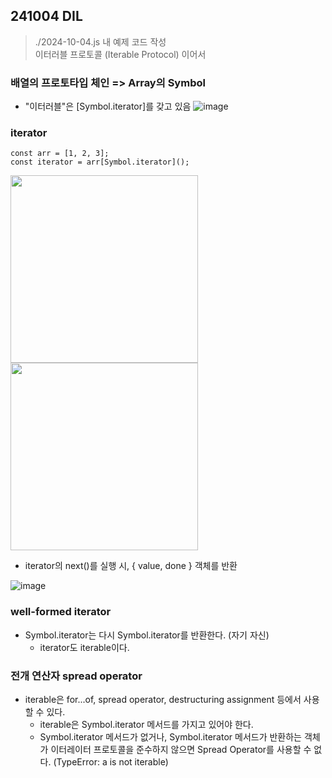 ## 241004 DIL

> ./2024-10-04.js 내 예제 코드 작성  
> 이터러블 프로토콜 (Iterable Protocol) 이어서

### 배열의 프로토타입 체인 => Array의 Symbol

- "이터러블"은 [Symbol.iterator]를 갖고 있음
  ![image](https://github.com/user-attachments/assets/5f80ffa2-2d5d-44d5-9552-e837dc1b7489)

### iterator

```tsx
const arr = [1, 2, 3];
const iterator = arr[Symbol.iterator]();
```

<img src="https://github.com/user-attachments/assets/5d7627eb-8b10-4481-87a9-a9a56adf2d99" width="300" />
<img src="https://github.com/user-attachments/assets/22afe47d-2ab3-4a51-b356-6e8e81bb663d" width="300" />

- iterator의 next()를 실행 시, { value, done } 객체를 반환

![image](https://github.com/user-attachments/assets/59505252-a435-42c1-9992-3075138f6c2b)

### well-formed iterator

- Symbol.iterator는 다시 Symbol.iterator를 반환한다. (자기 자신)
  - iterator도 iterable이다.

### 전개 연산자 spread operator

- iterable은 for...of, spread operator, destructuring assignment 등에서 사용할 수 있다.
  - iterable은 Symbol.iterator 메서드를 가지고 있어야 한다.
  - Symbol.iterator 메서드가 없거나, Symbol.iterator 메서드가 반환하는 객체가 이터레이터 프로토콜을 준수하지 않으면 Spread Operator를 사용할 수 없다. (TypeError: a is not iterable)
